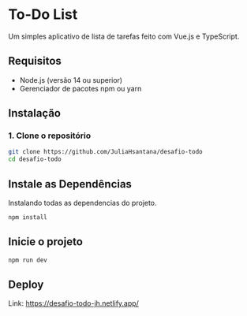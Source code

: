 
# To-Do List

Um simples aplicativo de lista de tarefas feito com Vue.js e TypeScript.


## Requisitos


- Node.js (versão 14 ou superior)
- Gerenciador de pacotes npm ou yarn
## Instalação

### 1. Clone o repositório

```bash
git clone https://github.com/JuliaHsantana/desafio-todo
cd desafio-todo
```
    
## Instale as Dependências
Instalando todas as dependencias do projeto.

```bash
npm install
```
## Inicie o projeto 

```bash
npm run dev
```
## Deploy

Link: https://desafio-todo-jh.netlify.app/